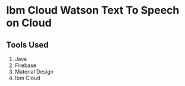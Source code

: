 # Ibm Cloud Watson Text To Speech on Cloud
## Tools Used
1. Java
2. Firebase
3. Material Design
4. Ibm Cloud
